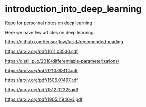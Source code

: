# introduction_into_deep_learning
Repo for personnal notes on deep learning

Here we have few articles on deep learning

https://github.com/tensorflow/lucid#recomended-reading

https://arxiv.org/pdf/1611.03530.pdf

https://distill.pub/2018/differentiable-parameterizations/

https://arxiv.org/pdf/1710.09412.pdf

https://arxiv.org/pdf/1506.01497.pdf

https://arxiv.org/pdf/1512.02325.pdf

https://arxiv.org/pdf/1905.11946v5.pdf
 
